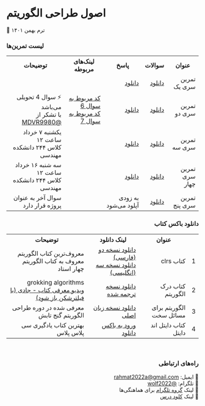 # اصول طراحی الگوریتم
📅 ترم بهمن ۱۴۰۱
<br>

### لیست تمرین‌ها
<div dir='rtl'>
<table>
  <tr>
    <th>عنوان</th>
    <th>سوالات</th>
    <th>پاسخ</th>
    <th>لینک‌های مربوطه</th>
    <th>توضیحات</th>
  </tr>
  <tr>
    <td>تمرین سری یک</td>
    <td><a href="https://github.com/EnAnsari/algorithm-hsu/releases/download/1.0.0/practice-1.pdf">دانلود</a></td>
    <td>
      <a href='https://github.com/EnAnsari/algorithm-hsu/releases/download/1.0.0/answer-1.pdf'>دانلود</a>
    </td>
    <td></td>
    <td></td>
  </tr>
  <tr>
    <td>تمرین سری دو</td>
    <td><a href="https://github.com/EnAnsari/algorithm-hsu/releases/download/1.0.0/practice-2.pdf">دانلود</a></td>
    <td><a href="https://github.com/EnAnsari/algorithm-hsu/releases/download/1.0.0/answer-2.pdf">دانلود</a></td>
    <td>
      <a href="https://github.com/EnAnsari/algorithm-hsu/blob/main/src/2/question-6/optimal-binary-search-tree.py">کد مربوط به سوال 6</a>
      <br>
      <a href="https://github.com/EnAnsari/algorithm-hsu/blob/main/src/2/question-7/main.cpp">کد مربوط به سوال 7</a>
    </td>
    <td>
      ⚡ سوال 4 تحویلی می‌باشد
      <br>
      با تشکر از <a href="https://github.com/MDVR9980">@MDVR9980</a>
    </td>
  </tr>
  <tr>
    <td>تمرین سری سه</td>
    <td><a href="https://github.com/EnAnsari/algorithm-hsu/releases/download/1.0.0/practice-3.pdf">دانلود</a></td>
    <td>
      <a href='https://github.com/EnAnsari/algorithm-hsu/releases/download/1.0.0/answer-3.pdf'>دانلود</a>
    </td>
    <td></td>
    <td>
      یکشنبه ۷ خرداد ساعت ۱۲ 
      <br>
      کلاس ۲۴۴ دانشکده مهندسی
    </td>
  </tr>
  <tr>
    <td>تمرین سری چهار</td>
    <td><a href="https://github.com/EnAnsari/algorithm-hsu/releases/download/1.0.0/practice-4.pdf">دانلود</a></td>
    <td>
      <a href='https://github.com/EnAnsari/algorithm-hsu/releases/download/1.0.0/answer-4.pdf'>دانلود</a>
    </td>
    <td></td>
    <td>
      سه شنبه ۱۶ خرداد ساعت ۱۲ 
      <br>
      کلاس ۲۴۴ دانشکده مهندسی
    </td>
  </tr>
  <tr>
    <td>تمرین سری پنج</td>
    <td><a href="https://github.com/EnAnsari/algorithm-hsu/releases/download/1.0.0/practice-5.pdf">دانلود</a></td>
    <td>به زودی آپلود می‌شود</td>
    <td></td>
    <td>
      سوال آخر به عنوان<br>پروژه قرار دارد
    </td>
  </tr>
</table>
  
  
### دانلود باکس کتاب
  <table>
  <tr>
    <th></th>
    <th>عنوان</th>
    <th>لینک دانلود</th>
    <th>توضیحات</th>
  </tr>
  <tr>
    <td>1</td>
    <td>کتاب clrs</td>
    <td>
      <a href="https://github.com/EnAnsari/bcp1401/releases/download/1.1.0/introduction-to-algorithms-clrs.it-research.ir.pdf">دانلود نسخه دو (فارسی)</a>
      <br>
      <a href="https://github.com/EnAnsari/bcp1401/releases/download/1.1.0/MIT.Introduction.to.Algorithms.3rd.Edition.Sep.2009.pdf">دانلود نسخه سه (انگلیسی)</a>
    </td>
    <td>
      معروف‌ترین کتاب الگوریتم
      <br>
      معروف به کتاب الگوریتم چهار استاد
    </td>
  </tr>
  <tr>
    <td>2</td>
    <td>کتاب درک الگوریتم</td>
    <td>
      <a href="https://github.com/EnAnsari/algorithm-hsu/releases/download/1.0.0/grok-algor.pdf">دانلود نسخه ترجمه شده</a>
    </td>
    <td>
      grokking algorithms
      <br>
      <a href='https://youtu.be/p21OlSQIRZk'>
      ویدیو معرفی کتاب - جادی (با فیلترشکن باز شود)
      <a/>
    </td>
  </tr>
  <tr>
    <td>3</td>
    <td>الگوریتم برای مسائل سخت</td>
    <td>
      <a href="https://github.com/EnAnsari/algorithm-hsu/releases/download/1.0.0/algorithm-for-hard-problems.pdf">دانلود نسخه زبان اصلی</a>
    </td>
    <td>معرفی شده در دوره طراحی الگوریتم گنج تابش</td>
  </tr>
  <tr>
    <td>4</td>
    <td>کتاب دایتل اند دایتل</td>
    <td>
      <a href="https://github.com/EnAnsari/bcp1401/releases/tag/1.0.0">ورود به باکس دانلود</a>
    </td>
    <td>بهترین کتاب یادگیری سی پلاس پلاس</td>
  </tr>
  <table/>
</div>

<br>




### راه‌های ارتباطی
📧 ایمیل: <a href="mailto:rahmat2022a@gmail.com">rahmat2022a@gmail.com</a>
<br>
🚀 تلگرام: <a href="https://t.me/wolf2022">@wolf2022</a>
<br>
🔗 لینک <a href="https://t.me/+sPJGdRs89vNmMzI0">گروه تلگرام</a> برای هماهنگی‌ها
<br>
🔗 لینک <a href="https://cloud.hsu.ac.ir/s/xwEaNWqyFL3fcJK">کلود درس</a>
